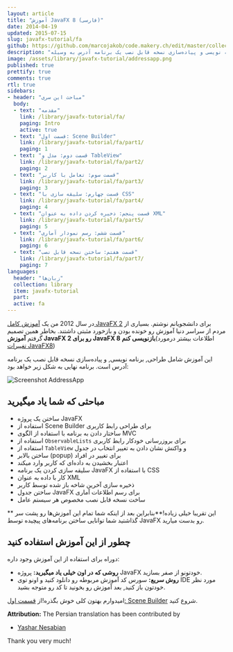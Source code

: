 ```yaml
---
layout: article
title: "آموزش JavaFX 8 (فارسی)"
date: 2014-04-19
updated: 2015-07-15
slug: javafx-tutorial/fa
github: https://github.com/marcojakob/code.makery.ch/edit/master/collections/library/javafx-tutorial-fa.md
description: "یک آموزش 7 قسمتی شامل طراحی, برنامه نویسی و پیاده‌سازی نسخه قابل نصب یک برنامه آدرس به وسیله JavaFX"
image: /assets/library/javafx-tutorial/addressapp.png
published: true
prettify: true
comments: true
rtl: true
sidebars:
- header: "مباحث این سری"
  body:
  - text: "مقدمه"
    link: /library/javafx-tutorial/fa/
    paging: Intro
    active: true
  - text: "قسمت اول: Scene Builder"
    link: /library/javafx-tutorial/fa/part1/
    paging: 1
  - text: "قسمت دوم: مدل و TableView"
    link: /library/javafx-tutorial/fa/part2/
    paging: 2
  - text: "قسمت سوم: تعامل با کاربر"
    link: /library/javafx-tutorial/fa/part3/
    paging: 3
  - text: "قسمت چهارم: سلیقه سازی با CSS"
    link: /library/javafx-tutorial/fa/part4/
    paging: 4
  - text: "قسمت پنجم: ذخیره کردن داده به عنوان XML"
    link: /library/javafx-tutorial/fa/part5/
    paging: 5
  - text: "قسمت ششم: رسم نمودار آماری"
    link: /library/javafx-tutorial/fa/part6/
    paging: 6
  - text: "قسمت هفتم: ساختن نسخه قابل نصب"
    link: /library/javafx-tutorial/fa/part7/
    paging: 7
languages:
  header: "زبان‌ها"
  collection: library
  item: javafx-tutorial
  part:
  active: fa
---
```


در سال 2012 من یک [آموزش کامل JavaFX 2](/library/javafx-2-tutorial) برای دانشجویانم نوشتم. بسیاری از مردم از سراسر دنیا آموزش رو خونده بودن و بازخورد مثبتی داشتند. بخاطر همین تصمیم گرفتم **آموزش JavaFX 2 رو برای JavaFX 8 بازنویسی کنم**(اطلاعات بیشتر درمورد [تغییرات JavaFX8](/blog/update-to-javafx-8-whats-new/))

این آموزش شامل طراحی, برنامه نویسی, و پیاده‌سازی نسخه قابل نصب یک برنامه آدرس است. برنامه نهایی به شکل زیر خواهد بود:

![Screenshot AddressApp](/assets/library/javafx-tutorial/addressapp.png)

## مباحثی که شما یاد میگیرید

* ساختن یک پروژه JavaFX
* استفاده از Scene Builder برای طراحی رابط کاربری
* ساختار دادن به برنامه با استفاده از الگوی MVC
* استفاده از `ObservableLists` برای بروزرسانی خودکار رابط کاربری
* استفاده از `TableView` و واکنش نشان دادن به تغییر انتخاب در جدول
* ساختن بالابر (popup) برای تغییر در افراد
* اعتبار بخشیدن به داده‌ای که کاربر وارد میکند
* سلیقه سازی کردن یک برنامه JavaFX با استفاده از CSS
* کار با داده به عنوان XML
* ذخیره سازی آخرین شاخه باز شده توسط کاربر 
* ساختن جدول JavaFX برای رسم اطلاعات آماری
* ساخت نسخه قابل نصب مخصوص هر سیستم عامل

** این تقریبا خیلی زیاده!**بنابراین بعد از اینکه شما تمام این آموزش‌ها رو پشت سر گذاشتید شما توانایی ساختن برنامه‌های پیچیده توسط JavaFX رو بدست میارید.

## چطور از این آموزش استفاده کنید

دوراه برای استفاده از این آموزش وجود داره:
* **روشی که در اون خیلی یاد میگیرید:** پروژه JavaFX خودتونو از صفر بسازید.
* **روش سریع:** سورس کد آموزش مربوطه رو دانلود کنید و اونو توی IDE مورد نظر خودتون باز کنید, بعد آموزش‌ رو بخونید تا کد رو متوجه بشید.

امیدوارم بهتون کلی خوش بگذره!از [قسمت اول: Scene Builder](/library/javafx-tutorial/fa/part1/) شروع کنید.

<div dir="ltr" class="alert alert-success">
  <strong><i class="fa fa-trophy"></i> Attribution:</strong> The Persian translation has been contributed by 
  <ul>
    <li><a href="https://github.com/yasharne" class="alert-link">Yashar Nesabian</a></li> 
  </ul>
  Thank you very much!
</div>